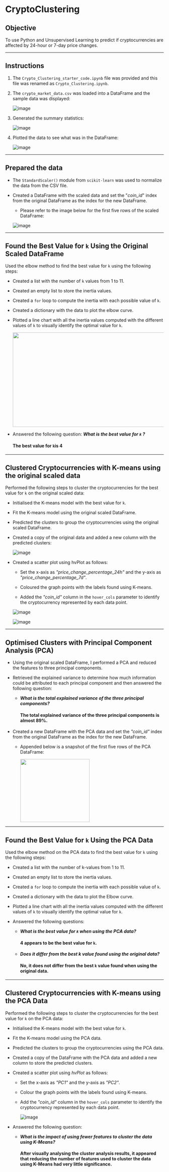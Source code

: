 # CryptoClustering

## **Objective**

To use Python and Unsupervised Learning to predict if cryptocurrencies are affected by 24-hour or 7-day price changes.

---

## **Instructions**

1. The `Crypto_Clustering_starter_code.ipynb` file was provided and this file was renamed as `Crypto_Clustering.ipynb`.
   
2. The `crypto_market_data.csv` was loaded into a DataFrame and the sample data was displayed:

   ![image](https://github.com/Mago281/CryptoClustering/assets/131424690/3e635b09-d9a0-4631-92ad-796be9b0ef37)
    
3.  Generated the summary statistics:

     ![image](https://github.com/Mago281/CryptoClustering/assets/131424690/cfe8217b-b8df-4ddc-9f16-c15cca15be3e)
   
4. Plotted the data to see what was in the DataFrame:

   ![image](https://github.com/Mago281/CryptoClustering/assets/131424690/ad932e55-01ff-46e8-bfa0-0685567cca1d)

---

## **Prepared the data**

- The `StandardScaler()` module from `scikit-learn` was used to normalize the data from the CSV file.

- Created a DataFrame with the scaled data and set the "_coin_id_" index from the original DataFrame as the index for the new DataFrame.

   * Please refer to the image below for the first five rows of the scaled DataFrame:
     
    ![image](https://github.com/Mago281/CryptoClustering/assets/131424690/ca8947a4-4101-45f1-9d5d-8598da67218c)

---

## **Found the Best Value for `k` Using the Original Scaled DataFrame**

Used the elbow method to find the best value for `k` using the following steps:

  - Created a list with the number of `k` values from 1 to 11.
    
  - Created an empty list to store the inertia values.
    
  - Created a `for` loop to compute the inertia with each possible value of `k`.
    
  - Created a dictionary with the data to plot the elbow curve.
    
  - Plotted a line chart with all the inertia values computed with the different values of `k` to visually identify the optimal value for `k`.

     <img src="https://github.com/Mago281/CryptoClustering/assets/131424690/bd3f4052-6d7f-4594-b4dd-a425ff556df0" width="700" height="300">
    

  - Answered the following question:
   _**What is the best value for `k` ?**_
    #### The best value for `k`is 4

---

## **Clustered Cryptocurrencies with K-means using the original scaled data**

Performed the following steps to cluster the cryptocurrencies for the best value for `k` on the original scaled data:

- Initialised the K-means model with the best value for `k`.

- Fit the K-means model using the original scaled DataFrame.

- Predicted the clusters to group the cryptocurrencies using the original scaled DataFrame.

- Created a copy of the original data and added a new column with the predicted clusters:

  ![image](https://github.com/Mago281/CryptoClustering/assets/131424690/bbd4055d-4a53-4def-8e91-c9965c0a4fb8)

- Created a scatter plot using hvPlot as follows:

   * Set the x-axis as _"price_change_percentage_24h"_ and the y-axis as _"price_change_percentage_7d"_.

   * Coloured the graph points with the labels found using K-means.

   * Added the _"coin_id"_ column in the `hover_cols` parameter to identify the cryptocurrency represented by each data point.
 
  ![image](https://github.com/Mago281/CryptoClustering/assets/131424690/6c00b1ee-869c-4f87-925f-40d1bb686ba8)

  ![image](https://github.com/Mago281/CryptoClustering/assets/131424690/fb9bb992-7c79-4bcd-a67c-4cda9581e1e1)


---

## **Optimised Clusters with Principal Component Analysis (PCA)**

- Using the original scaled DataFrame, I performed a PCA and reduced the features to three principal components.

- Retrieved the explained variance to determine how much information could be attributed to each principal component and then answered the following question:

    * _**What is the total explained variance of the three principal components?**_
      #### The total explained variance of the three principal components is almost 89%.
      
- Created a new DataFrame with the PCA data and set the _"coin_id"_ index from the original DataFrame as the index for the new DataFrame.

    * Appended below is a snapshot of the first five rows of the PCA DataFrame:

      <img src="https://github.com/Mago281/CryptoClustering/assets/131424690/e7831d58-1e0a-4126-a022-9c62eae22eac" width="220" height="200">

---

## **Found the Best Value for `k` Using the PCA Data**

Used the elbow method on the PCA data to find the best value for `k` using the following steps:

- Created a list with the number of k-values from 1 to 11.

- Created an empty list to store the inertia values.

- Created a `for` loop to compute the inertia with each possible value of `k`.

- Created a dictionary with the data to plot the Elbow curve.

- Plotted a line chart with all the inertia values computed with the different values of `k` to visually identify the optimal value for `k`.

- Answered the following questions:

   * _**What is the best value for `k` when using the PCA data?**_
     #### 4 appears to be the best value for `k`.

   * _**Does it differ from the best k value found using the original data?**_
     #### No, it does not differ from the best `k` value found when using the original data.

---

## **Clustered Cryptocurrencies with K-means using the PCA Data**

Performed the following steps to cluster the cryptocurrencies for the best value for `k` on the PCA data:

- Initialised the K-means model with the best value for `k`.

- Fit the K-means model using the PCA data.

- Predicted the clusters to group the cryptocurrencies using the PCA data.

- Created a copy of the DataFrame with the PCA data and added a new column to store the predicted clusters.

- Created a scatter plot using _hvPlot_ as follows:

   * Set the x-axis as _"PC1"_ and the y-axis as _"PC2"_.

   * Colour the graph points with the labels found using K-means.

   * Add the _"coin_id"_ column in the `hover_cols` parameter to identify the cryptocurrency represented by each data point.
 
     ![image](https://github.com/Mago281/CryptoClustering/assets/131424690/42e9880e-38a7-4884-94e3-746f8316a495)


- Answered the following question:

   * _**What is the impact of using fewer features to cluster the data using K-Means?**_
     
     #### After visually analysing the cluster analysis results, it appeared that reducing the number of features used to cluster the data using K-Means had very little significance. 

















